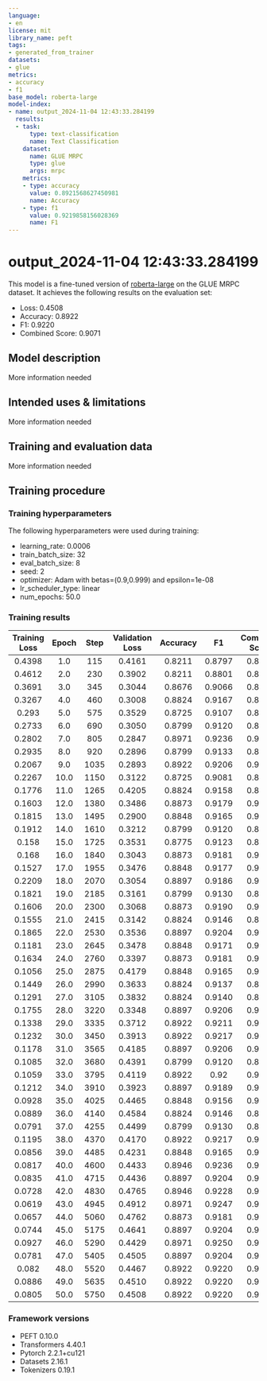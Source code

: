 ```yaml
---
language:
- en
license: mit
library_name: peft
tags:
- generated_from_trainer
datasets:
- glue
metrics:
- accuracy
- f1
base_model: roberta-large
model-index:
- name: output_2024-11-04 12:43:33.284199
  results:
  - task:
      type: text-classification
      name: Text Classification
    dataset:
      name: GLUE MRPC
      type: glue
      args: mrpc
    metrics:
    - type: accuracy
      value: 0.8921568627450981
      name: Accuracy
    - type: f1
      value: 0.9219858156028369
      name: F1
---
```


<!-- This model card has been generated automatically according to the information the Trainer had access to. You
should probably proofread and complete it, then remove this comment. -->

# output_2024-11-04 12:43:33.284199

This model is a fine-tuned version of [roberta-large](https://huggingface.co/roberta-large) on the GLUE MRPC dataset.
It achieves the following results on the evaluation set:
- Loss: 0.4508
- Accuracy: 0.8922
- F1: 0.9220
- Combined Score: 0.9071

## Model description

More information needed

## Intended uses & limitations

More information needed

## Training and evaluation data

More information needed

## Training procedure

### Training hyperparameters

The following hyperparameters were used during training:
- learning_rate: 0.0006
- train_batch_size: 32
- eval_batch_size: 8
- seed: 2
- optimizer: Adam with betas=(0.9,0.999) and epsilon=1e-08
- lr_scheduler_type: linear
- num_epochs: 50.0

### Training results

| Training Loss | Epoch | Step | Validation Loss | Accuracy | F1     | Combined Score |
|:-------------:|:-----:|:----:|:---------------:|:--------:|:------:|:--------------:|
| 0.4398        | 1.0   | 115  | 0.4161          | 0.8211   | 0.8797 | 0.8504         |
| 0.4612        | 2.0   | 230  | 0.3902          | 0.8211   | 0.8801 | 0.8506         |
| 0.3691        | 3.0   | 345  | 0.3044          | 0.8676   | 0.9066 | 0.8871         |
| 0.3267        | 4.0   | 460  | 0.3008          | 0.8824   | 0.9167 | 0.8995         |
| 0.293         | 5.0   | 575  | 0.3529          | 0.8725   | 0.9107 | 0.8916         |
| 0.2733        | 6.0   | 690  | 0.3050          | 0.8799   | 0.9120 | 0.8960         |
| 0.2802        | 7.0   | 805  | 0.2847          | 0.8971   | 0.9236 | 0.9103         |
| 0.2935        | 8.0   | 920  | 0.2896          | 0.8799   | 0.9133 | 0.8966         |
| 0.2067        | 9.0   | 1035 | 0.2893          | 0.8922   | 0.9206 | 0.9064         |
| 0.2267        | 10.0  | 1150 | 0.3122          | 0.8725   | 0.9081 | 0.8903         |
| 0.1776        | 11.0  | 1265 | 0.4205          | 0.8824   | 0.9158 | 0.8991         |
| 0.1603        | 12.0  | 1380 | 0.3486          | 0.8873   | 0.9179 | 0.9026         |
| 0.1815        | 13.0  | 1495 | 0.2900          | 0.8848   | 0.9165 | 0.9007         |
| 0.1912        | 14.0  | 1610 | 0.3212          | 0.8799   | 0.9120 | 0.8960         |
| 0.158         | 15.0  | 1725 | 0.3531          | 0.8775   | 0.9123 | 0.8949         |
| 0.168         | 16.0  | 1840 | 0.3043          | 0.8873   | 0.9181 | 0.9027         |
| 0.1527        | 17.0  | 1955 | 0.3476          | 0.8848   | 0.9177 | 0.9012         |
| 0.2209        | 18.0  | 2070 | 0.3054          | 0.8897   | 0.9186 | 0.9042         |
| 0.1821        | 19.0  | 2185 | 0.3161          | 0.8799   | 0.9130 | 0.8964         |
| 0.1606        | 20.0  | 2300 | 0.3068          | 0.8873   | 0.9190 | 0.9031         |
| 0.1555        | 21.0  | 2415 | 0.3142          | 0.8824   | 0.9146 | 0.8985         |
| 0.1865        | 22.0  | 2530 | 0.3536          | 0.8897   | 0.9204 | 0.9050         |
| 0.1181        | 23.0  | 2645 | 0.3478          | 0.8848   | 0.9171 | 0.9010         |
| 0.1634        | 24.0  | 2760 | 0.3397          | 0.8873   | 0.9181 | 0.9027         |
| 0.1056        | 25.0  | 2875 | 0.4179          | 0.8848   | 0.9165 | 0.9007         |
| 0.1449        | 26.0  | 2990 | 0.3633          | 0.8824   | 0.9137 | 0.8980         |
| 0.1291        | 27.0  | 3105 | 0.3832          | 0.8824   | 0.9140 | 0.8982         |
| 0.1755        | 28.0  | 3220 | 0.3348          | 0.8897   | 0.9206 | 0.9052         |
| 0.1338        | 29.0  | 3335 | 0.3712          | 0.8922   | 0.9211 | 0.9067         |
| 0.1232        | 30.0  | 3450 | 0.3913          | 0.8922   | 0.9217 | 0.9069         |
| 0.1178        | 31.0  | 3565 | 0.4185          | 0.8897   | 0.9206 | 0.9052         |
| 0.1085        | 32.0  | 3680 | 0.4391          | 0.8799   | 0.9120 | 0.8960         |
| 0.1059        | 33.0  | 3795 | 0.4119          | 0.8922   | 0.92   | 0.9061         |
| 0.1212        | 34.0  | 3910 | 0.3923          | 0.8897   | 0.9189 | 0.9043         |
| 0.0928        | 35.0  | 4025 | 0.4465          | 0.8848   | 0.9156 | 0.9002         |
| 0.0889        | 36.0  | 4140 | 0.4584          | 0.8824   | 0.9146 | 0.8985         |
| 0.0791        | 37.0  | 4255 | 0.4499          | 0.8799   | 0.9130 | 0.8964         |
| 0.1195        | 38.0  | 4370 | 0.4170          | 0.8922   | 0.9217 | 0.9069         |
| 0.0856        | 39.0  | 4485 | 0.4231          | 0.8848   | 0.9165 | 0.9007         |
| 0.0817        | 40.0  | 4600 | 0.4433          | 0.8946   | 0.9236 | 0.9091         |
| 0.0835        | 41.0  | 4715 | 0.4436          | 0.8897   | 0.9204 | 0.9050         |
| 0.0728        | 42.0  | 4830 | 0.4765          | 0.8946   | 0.9228 | 0.9087         |
| 0.0619        | 43.0  | 4945 | 0.4912          | 0.8971   | 0.9247 | 0.9109         |
| 0.0657        | 44.0  | 5060 | 0.4762          | 0.8873   | 0.9181 | 0.9027         |
| 0.0744        | 45.0  | 5175 | 0.4641          | 0.8897   | 0.9204 | 0.9050         |
| 0.0927        | 46.0  | 5290 | 0.4429          | 0.8971   | 0.9250 | 0.9110         |
| 0.0781        | 47.0  | 5405 | 0.4505          | 0.8897   | 0.9204 | 0.9050         |
| 0.082         | 48.0  | 5520 | 0.4467          | 0.8922   | 0.9220 | 0.9071         |
| 0.0886        | 49.0  | 5635 | 0.4510          | 0.8922   | 0.9220 | 0.9071         |
| 0.0805        | 50.0  | 5750 | 0.4508          | 0.8922   | 0.9220 | 0.9071         |


### Framework versions

- PEFT 0.10.0
- Transformers 4.40.1
- Pytorch 2.2.1+cu121
- Datasets 2.16.1
- Tokenizers 0.19.1